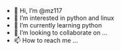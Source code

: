 - 👋 Hi, I’m @mz117
- 👀 I’m interested in python and linux
- 🌱 I’m currently learning python
- 💞️ I’m looking to collaborate on ...
- 📫 How to reach me ...

<!---
mz117/mz117 is a ✨ special ✨ repository because its `README.md` (this file) appears on your GitHub profile.
You can click the Preview link to take a look at your changes.
--->
